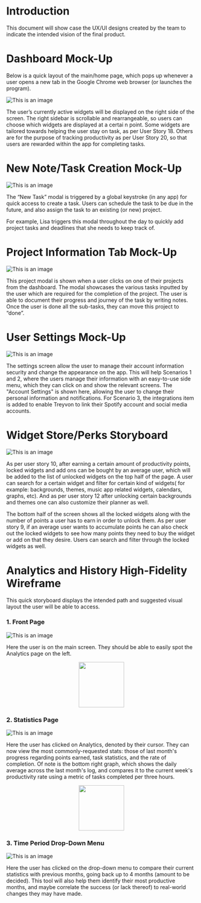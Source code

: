 # Introduction
This document will show case the UX/UI designs created by the team to indicate the intended vision of the final product.

# Dashboard Mock-Up
Below is a quick layout of the main/home page, which pops up whenever a user opens a new tab in the Google Chrome web browser (or launches the program).

![This is an image](https://i.imgur.com/Z0dTx93.png) 

The user’s currently active widgets will be displayed on the right side of the screen.  The right sidebar is scrollable and 
rearrangeable, so users can choose which widgets are displayed at a certai n point. Some widgets are tailored towards helping
the user stay on task, as per User Story 18. Others are for the purpose of tracking productivity as per User Story 20, so that users
are rewarded within the app for completing tasks.

# New Note/Task Creation Mock-Up

![This is an image](https://i.imgur.com/Myn9XXE.png)

The “New Task” modal is triggered by a global keystroke (in any app) for quick access to create a task. Users can schedule the task to be due in the future, and also assign the task to an existing (or new) project.

For example, Lisa triggers this modal throughout the day to quickly add project tasks and deadlines that she needs to keep track of.

# Project Information Tab Mock-Up

![This is an image](https://i.imgur.com/8iTHMAB.png)

This project modal is shown when a user clicks on one of their projects from the dashboard. The modal showcases
the various tasks inputted by the user which are required for the completion of the project. The user is able to document
their progress and journey of the task by writing notes. Once the user is done all the sub-tasks, they can move this project to 
“done”.

# User Settings Mock-Up

![This is an image](https://i.imgur.com/LxLZgoR.png)

The settings screen allow the user to manage their account information security and change the appearance on the app. This will help Scenarios 1 and 2, where the users manage their information with an easy-to-use side menu, which they can click on and show the relevant screens. The "Account Settings" is shown here, allowing the user to change their personal information and notifications. For Scenario 3, the integrations item is added to enable Treyvon to link their Spotify account and social media accounts. 

# Widget Store/Perks Storyboard

![This is an image](https://i.imgur.com/JNTtSS3.png)

As per user story 10, after earning a certain amount of productivity points, locked widgets and add ons can be bought  by an average user, which will be added to the list of unlocked widgets on the top half of the page. A user can search for a certain widget and filter for certain kind of widgets( for example: backgrounds, themes, music app related widgets, calendars, graphs, etc). And as per user story 12 after unlocking certain backgrounds and themes one can also customize their planner as well.
 
The bottom half of the screen shows all the locked widgets along with the number of points a user has to earn in order to unlock them. As per user story 9, if an average user wants to accumulate points he can also check out the locked widgets to see how many points they need to buy the widget or add on that  they desire. Users can search and filter through the locked widgets as well. 

# Analytics and History High-Fidelity Wireframe
This quick storyboard displays the intended path and suggested visual layout the user will be able to access. 

### 1. Front Page
![This is an image](https://i.imgur.com/nWFgBDV.png)

Here the user is on the main screen. They should be able to easily spot the Analytics page on the left.

<p align="center">
  <img width="120" height="120" src="https://i.ibb.co/sjgfNyh/image-2.png#gh-dark-mode-only">
</p>

### 2. Statistics Page
![This is an image](https://i.imgur.com/AAmV82y.png)

Here the user has clicked on Analytics, denoted by their cursor. They can now view the most commonly-requested stats: those of last month's progress regarding points earned, task statistics, and the rate of completion. Of note is the bottom right graph, which shows the daily average across the last month's log, and compares it to the current week's productivity rate using a metric of tasks completed per three hours.

<p align="center">
  <img width="120" height="120" src="https://i.ibb.co/sjgfNyh/image-2.png#gh-dark-mode-only">
</p>

### 3. Time Period Drop-Down Menu
![This is an image](https://i.imgur.com/skI93Rl.png)

Here the user has clicked on the drop-down menu to compare their current statistics with previous months, going back up to 4 months (amount to be decided). This tool will also help them identify their most productive months, and maybe correlate the success (or lack thereof) to real-world changes they may have made.
